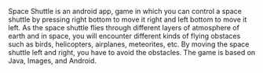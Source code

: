 Space Shuttle is an android app, game in which you can control a space shuttle by pressing right bottom to move it right and left bottom to move it left.
As the space shuttle flies through different layers of atmosphere of earth and in space, you will encounter different kinds of flying obstaces such as birds, helicopters, airplanes, meteorites, etc.
By moving the space shuttle left and right, you have to avoid the obstacles.
The game is based on Java, Images, and Android.
